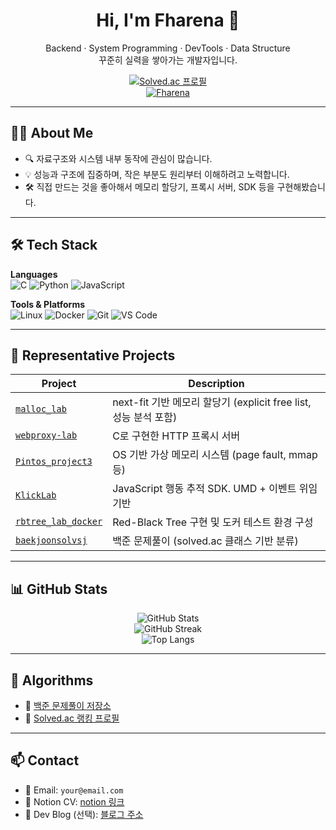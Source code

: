 <h1 align="center">Hi, I'm Fharena 👋</h1>
<p align="center">
  Backend · System Programming · DevTools · Data Structure <br/>
  꾸준히 실력을 쌓아가는 개발자입니다.
</p>

<p align="center">
  <a href="https://solved.ac/profile/99yoonjoo">
    <img src="http://mazassumnida.wtf/api/generate_badge?boj=fharena" alt="Solved.ac 프로필">
  </a>
  <br/>
  <a href="https://github.com/Fharena">
    <img src="https://komarev.com/ghpvc/?username=Fharena&label=Profile%20views&color=0e75b6&style=flat" alt="Fharena" />
  </a>
</p>

---

## 🧑‍💻 About Me

- 🔍 자료구조와 시스템 내부 동작에 관심이 많습니다.
- 💡 성능과 구조에 집중하며, 작은 부분도 원리부터 이해하려고 노력합니다.
- 🛠️ 직접 만드는 것을 좋아해서 메모리 할당기, 프록시 서버, SDK 등을 구현해봤습니다.

---

## 🛠️ Tech Stack

**Languages**  
![C](https://img.shields.io/badge/C-00599C?style=flat-square&logo=c&logoColor=white)
![Python](https://img.shields.io/badge/Python-3776AB?style=flat-square&logo=python&logoColor=white)
![JavaScript](https://img.shields.io/badge/JavaScript-F7DF1E?style=flat-square&logo=javascript&logoColor=black)

**Tools & Platforms**  
![Linux](https://img.shields.io/badge/Linux-FCC624?style=flat-square&logo=linux&logoColor=black)
![Docker](https://img.shields.io/badge/Docker-2496ED?style=flat-square&logo=docker&logoColor=white)
![Git](https://img.shields.io/badge/Git-F05032?style=flat-square&logo=git&logoColor=white)
![VS Code](https://img.shields.io/badge/VSCode-007ACC?style=flat-square&logo=visual-studio-code&logoColor=white)

---

## 📌 Representative Projects

| Project | Description |
|--------|-------------|
| [`malloc_lab`](https://github.com/Fharena/malloc_lab) | next-fit 기반 메모리 할당기 (explicit free list, 성능 분석 포함) |
| [`webproxy-lab`](https://github.com/Fharena/webproxy-lab) | C로 구현한 HTTP 프록시 서버 |
| [`Pintos_project3`](https://github.com/Fharena/Pintos_project3) | OS 기반 가상 메모리 시스템 (page fault, mmap 등) |
| [`KlickLab`](https://github.com/Fharena/KlickLab) | JavaScript 행동 추적 SDK. UMD + 이벤트 위임 기반 |
| [`rbtree_lab_docker`](https://github.com/Fharena/rbtree_lab_docker) | Red-Black Tree 구현 및 도커 테스트 환경 구성 |
| [`baekjoonsolvsj`](https://github.com/Fharena/baekjoonsolvsj) | 백준 문제풀이 (solved.ac 클래스 기반 분류) |

---

## 📊 GitHub Stats

<p align="center">
  <img src="https://github-readme-stats.vercel.app/api?username=Fharena&show_icons=true&theme=default" alt="GitHub Stats" />
  <br/>
  <img src="https://github-readme-streak-stats.herokuapp.com/?user=Fharena&theme=default" alt="GitHub Streak" />
  <br/>
  <img src="https://github-readme-stats.vercel.app/api/top-langs/?username=Fharena&layout=compact&theme=default" alt="Top Langs" />
</p>

---

## 🧠 Algorithms

- 📘 [백준 문제풀이 저장소](https://github.com/Fharena/baekjoonsolvsj)
- 🏅 [Solved.ac 랭킹 프로필](https://solved.ac/profile/fharena)

---

## 📫 Contact

- 📧 Email: `your@email.com`
- 📝 Notion CV: [notion 링크](https://your-notion-site)
- 📓 Dev Blog (선택): [블로그 주소](https://your-blog)

